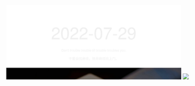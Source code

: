 <!-- [START DAILY SAYING] -->
<!-- Please keep comment here to allow auto update -->
<p align="center"><img src="assets/daily-saying/2022-07-29.svg" height="200"/> <img src="https://dots365.herokuapp.com" height="200" /></p>
<!-- [END DAILY SAYING] -->

<!-- <p align="center">
<img alt="profile views" src="https://komarev.com/ghpvc/?username=bubkoo&color=brightgreen&style=flat-square&label=PROFILE+VIEWS" />
</p> -->
